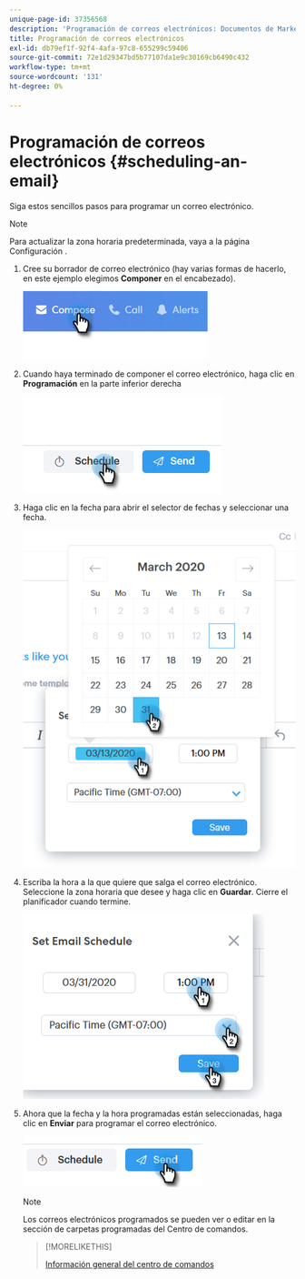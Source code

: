 ```yaml
---
unique-page-id: 37356568
description: 'Programación de correos electrónicos: Documentos de Marketo: Documentación del producto'
title: Programación de correos electrónicos
exl-id: db79ef1f-92f4-4afa-97c8-655299c59406
source-git-commit: 72e1d29347bd5b77107da1e9c30169cb6490c432
workflow-type: tm+mt
source-wordcount: '131'
ht-degree: 0%

---
```


# Programación de correos electrónicos {#scheduling-an-email}

Siga estos sencillos pasos para programar un correo electrónico.

>[!NOTE]
>
>Para actualizar la zona horaria predeterminada, vaya a la página Configuración .

1. Cree su borrador de correo electrónico (hay varias formas de hacerlo, en este ejemplo elegimos **Componer** en el encabezado).

   ![](assets/one-1.png)

1. Cuando haya terminado de componer el correo electrónico, haga clic en **Programación** en la parte inferior derecha

   ![](assets/two-1.png)

1. Haga clic en la fecha para abrir el selector de fechas y seleccionar una fecha.

   ![](assets/three-1.png)

1. Escriba la hora a la que quiere que salga el correo electrónico. Seleccione la zona horaria que desee y haga clic en **Guardar**. Cierre el planificador cuando termine.

   ![](assets/four-1.png)

1. Ahora que la fecha y la hora programadas están seleccionadas, haga clic en **Enviar** para programar el correo electrónico.

   ![](assets/five-1.png)

   >[!NOTE]
   >
   >Los correos electrónicos programados se pueden ver o editar en la sección de carpetas programadas del Centro de comandos.

   >[!MORELIKETHIS]
   >
   >[Información general del centro de comandos](/help/marketo/product-docs/marketo-sales-connect/email/command-center/command-center-overview.md)
